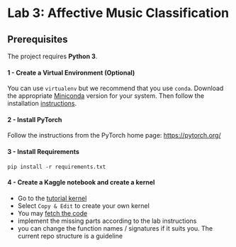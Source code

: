 # Lab 3: Affective Music Classification

## Prerequisites
The project requires **Python 3**.

#### 1 - Create a Virtual Environment (Optional)
You can use `virtualenv` but we recommend that you use `conda`.
Download the appropriate [Miniconda](https://conda.io/miniconda.html) version for your system. Then follow the installation [instructions](https://conda.io/projects/conda/en/latest/user-guide/install/linux.html).

#### 2 - Install PyTorch
Follow the instructions from the PyTorch home page: https://pytorch.org/


#### 3 - Install Requirements

```
pip install -r requirements.txt
```

#### 4 - Create a Kaggle notebook and create a kernel

- Go to the [tutorial kernel](https://www.kaggle.com/code/pxaris/lab2-data-loading-tutorial)
- Select `Copy & Edit` to create your own kernel
- You may [fetch the code](https://www.kaggle.com/getting-started/71642)
- implement the missing parts according to the lab instructions
- you can change the function names / signatures if it suits you. The current repo structure is a guideline
